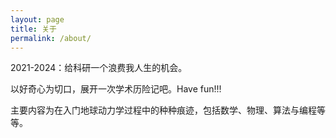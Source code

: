 ```yaml
---
layout: page
title: 关于
permalink: /about/
---
```


2021-2024：给科研一个浪费我人生的机会。

以好奇心为切口，展开一次学术历险记吧。Have fun!!!


主要内容为在入门地球动力学过程中的种种痕迹，包括数学、物理、算法与编程等等。

